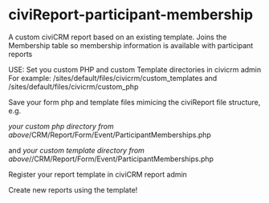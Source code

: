 # civiReport-participant-membership
A custom civiCRM report based on an existing template. Joins the Membership table so membership information is available with participant reports

USE: Set you custom PHP and custom Template directories in civicrm admin
For example: /sites/default/files/civicrm/custom_templates
and /sites/default/files/civicrm/custom_php

Save your form php and template files mimicing the civiReport file structure, e.g.

*your custom php directory from above*/CRM/Report/Form/Event/ParticipantMemberships.php

and *your custom template directory from above*//CRM/Report/Form/Event/ParticipantMemberships.php

Register your report template in civiCRM report admin

Create new reports using the template!
